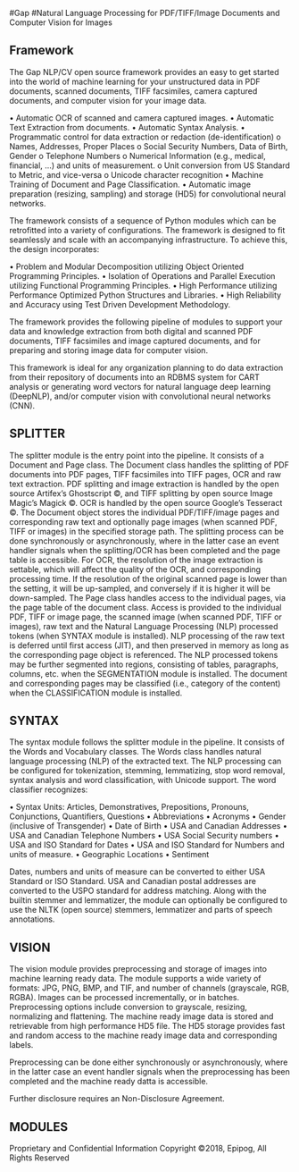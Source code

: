 #Gap
#Natural Language Processing for PDF/TIFF/Image Documents and Computer Vision for Images

## Framework
The Gap NLP/CV open source framework provides an easy to get started into the world of machine learning for your unstructured data in PDF documents, scanned documents, TIFF facsimiles,  camera captured documents, and computer vision for your image data.

•	Automatic OCR of scanned and camera captured images.
•	Automatic Text Extraction from documents.
•	Automatic Syntax Analysis.
•	Programmatic control for data extraction or redaction (de-identification)
    o	Names, Addresses, Proper Places
    o	Social Security Numbers, Data of Birth, Gender
    o	Telephone Numbers
    o	Numerical Information (e.g., medical, financial, …) and units of measurement.
    o	Unit conversion from US Standard to Metric, and vice-versa
    o	Unicode character recognition
•	Machine Training of Document and Page Classification.
•	Automatic image preparation (resizing, sampling) and storage (HD5) for convolutional neural networks.

The framework consists of a sequence of Python modules which can be retrofitted into a variety of configurations. The framework is designed to fit seamlessly and scale with an accompanying infrastructure. To achieve this, the design incorporates:

•	Problem and Modular Decomposition utilizing Object Oriented Programming Principles.
•	Isolation of Operations and Parallel Execution utilizing Functional Programming Principles.
•	High Performance utilizing Performance Optimized Python Structures and Libraries.
•	High Reliability and Accuracy using Test Driven Development Methodology.

The framework provides the following pipeline of modules to support your data and knowledge extraction from both digital and scanned PDF documents, TIFF facsimiles and image captured documents, and for preparing and storing image data for computer vision.

This framework is ideal for any organization planning to do data extraction from their repository of documents into an RDBMS system for CART analysis or generating word vectors for natural language deep learning (DeepNLP), and/or computer vision with convolutional neural networks (CNN).

## SPLITTER

The splitter module is the entry point into the pipeline. It consists of a Document and Page class. The Document class handles the splitting of PDF documents into PDF pages, TIFF facsimiles into TIFF pages, OCR and raw text extraction. PDF splitting and image extraction is handled by the open source Artifex’s Ghostscript ©, and TIFF splitting by open source Image Magic’s Magick ©. OCR is handled by the open source Google’s Tesseract ©. The Document object stores the individual PDF/TIFF/image pages and corresponding raw text and optionally page images (when scanned PDF, TIFF or images) in the specified storage path. The splitting process can be done synchronously or asynchronously, where in the latter case an event handler signals when the splitting/OCR has been completed and the page table is accessible.
For OCR, the resolution of the image extraction is settable, which will affect the quality of the OCR, and corresponding processing time. If the resolution of the original scanned page is lower than the setting, it will be up-sampled, and conversely if it is higher it will be down-sampled.
The Page class handles access to the individual pages, via the page table of the document class. Access is provided to the individual PDF, TIFF or image page, the scanned image (when scanned PDF, TIFF or images), raw text and the Natural Language Processing (NLP) processed tokens (when SYNTAX module is installed).
NLP processing of the raw text is deferred until first access (JIT), and then preserved in memory as long as the corresponding page object is referenced. The NLP processed tokens may be further segmented into regions, consisting of tables, paragraphs, columns, etc. when the SEGMENTATION module is installed.
The document and corresponding pages may be classified (i.e., category of the content) when the CLASSIFICATION module is installed.

## SYNTAX

The syntax module follows the splitter module in the pipeline. It consists of the Words and Vocabulary classes. The Words class handles natural language processing (NLP) of the extracted text. The NLP processing can be configured for tokenization, stemming, lemmatizing, stop word removal, syntax analysis and word classification, with Unicode support. 
The word classifier recognizes:

•	Syntax Units: Articles, Demonstratives, Prepositions, Pronouns, Conjunctions, Quantifiers, Questions
•	Abbreviations
•	Acronyms
•	Gender (inclusive of Transgender)
•	Date of Birth
•	USA and Canadian Addresses
•	USA and Canadian Telephone Numbers
•	USA Social Security numbers
•	USA and ISO Standard for Dates
•	USA and ISO Standard for Numbers and units of measure. 
•	Geographic Locations
•	Sentiment

Dates, numbers and units of measure can be converted to either USA Standard or ISO Standard.  USA and Canadian postal addresses are converted to the USPO standard for address matching.
Along with the builtin stemmer and lemmatizer, the module can optionally be configured to use the NLTK (open source) stemmers, lemmatizer and parts of speech annotations.

## VISION

The vision module provides preprocessing and storage of images into machine learning ready data. The module supports a wide variety of formats: JPG, PNG, BMP, and TIF, and number of channels (grayscale, RGB, RGBA). Images can be processed incrementally, or in batches.  Preprocessing options include conversion to grayscale, resizing, normalizing and flattening. The machine ready image data is stored and retrievable from high performance HD5 file.
The HD5 storage provides fast and random access to the machine ready image data and corresponding labels.

Preprocessing can be done either synchronously or asynchronously, where in the latter case an event handler signals when the preprocessing has been completed and the machine ready datta is accessible.

Further disclosure requires an Non-Disclosure Agreement.
 
## MODULES















	








Proprietary and Confidential Information
Copyright ©2018, Epipog, All Rights Reserved
